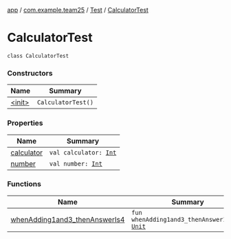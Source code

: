[app](../../../index.md) / [com.example.team25](../../index.md) / [Test](../index.md) / [CalculatorTest](./index.md)

# CalculatorTest

`class CalculatorTest`

### Constructors

| Name | Summary |
|---|---|
| [&lt;init&gt;](-init-.md) | `CalculatorTest()` |

### Properties

| Name | Summary |
|---|---|
| [calculator](calculator.md) | `val calculator: `[`Int`](https://kotlinlang.org/api/latest/jvm/stdlib/kotlin/-int/index.html) |
| [number](number.md) | `val number: `[`Int`](https://kotlinlang.org/api/latest/jvm/stdlib/kotlin/-int/index.html) |

### Functions

| Name | Summary |
|---|---|
| [whenAdding1and3_thenAnswerIs4](when-adding1and3_then-answer-is4.md) | `fun whenAdding1and3_thenAnswerIs4(): `[`Unit`](https://kotlinlang.org/api/latest/jvm/stdlib/kotlin/-unit/index.html) |
